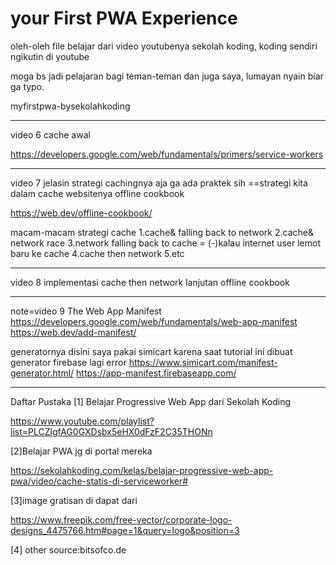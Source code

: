 # your First PWA Experience 
oleh-oleh file belajar dari video youtubenya sekolah koding, koding sendiri ngikutin di youtube

moga bs jadi pelajaran bagi teman-teman dan juga saya, lumayan nyain biar ga typo.

myfirstpwa-bysekolahkoding

***************************************************


video 6 cache  awal 

https://developers.google.com/web/fundamentals/primers/service-workers



*************************************************************


video 7 jelasin strategi cachingnya aja ga ada praktek sih
==strategi kita dalam cache websitenya
offline cookbook

https://web.dev/offline-cookbook/

macam-macam strategi cache 
1.cache& falling back to network
2.cache& network race
3.network falling back to cache = (-)kalau internet user lemot baru ke cache
4.cache then network
5.etc

***************************************************************


video 8 implementasi  cache then network lanjutan offline cookbook


******************************************************
note=video 9
The Web App Manifest
https://developers.google.com/web/fundamentals/web-app-manifest
https://web.dev/add-manifest/

generatornya disini
saya pakai simicart karena saat tutorial ini dibuat generator firebase lagi error 
https://www.simicart.com/manifest-generator.html/
https://app-manifest.firebaseapp.com/ 

**********************************************
Daftar Pustaka
[1] Belajar Progressive Web App dari Sekolah Koding

https://www.youtube.com/playlist?list=PLCZlgfAG0GXDsbx5eHX0dFzF2C35THONn

[2]Belajar PWA jg di portal mereka

https://sekolahkoding.com/kelas/belajar-progressive-web-app-pwa/video/cache-statis-di-serviceworker#

[3]image gratisan di dapat dari

https://www.freepik.com/free-vector/corporate-logo-designs_4475766.htm#page=1&query=logo&position=3

[4] other source:bitsofco.de



